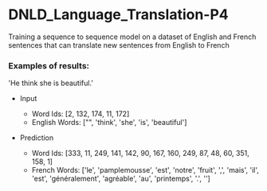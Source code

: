 # DNLD_Language_Translation-P4
Training a sequence to sequence model on a dataset of English and French sentences that can translate new sentences from English to French

### Examples of results:

'He think she is beautiful.'

* Input
  * Word Ids:      [2, 132, 174, 11, 172]
  * English Words: ["<UNK>", 'think', 'she', 'is', 'beautiful']

* Prediction
  * Word Ids:      [333, 11, 249, 141, 142, 90, 167, 160, 249, 87, 48, 60, 351, 158, 1]
  * French Words: ['le', 'pamplemousse', 'est', 'notre', 'fruit', ',', 'mais', 'il', 'est', 'généralement', 'agréable', 'au', 'printemps', '.', '<EOS>']
